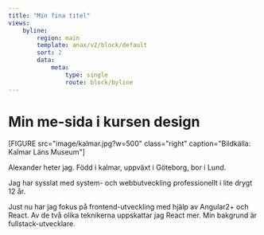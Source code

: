 ```yaml
---
title: "Min fina titel"
views:
    byline:
        region: main
        template: anax/v2/block/default
        sort: 2
        data:
            meta: 
                type: single
                route: block/byline
---
```

Min me-sida i kursen design
=========================

[FIGURE src="image/kalmar.jpg?w=500" class="right" caption="Bildkälla: Kalmar Läns Museum"]

Alexander heter jag. Född i kalmar, uppväxt i Göteborg, bor i Lund.

Jag har sysslat med system- och webbutveckling professionellt i lite drygt 12 år.

Just nu har jag fokus på frontend-utveckling med hjälp av Angular2+ och React. Av de två olika teknikerna uppskattar jag React mer.
Min bakgrund är fullstack-utvecklare.

